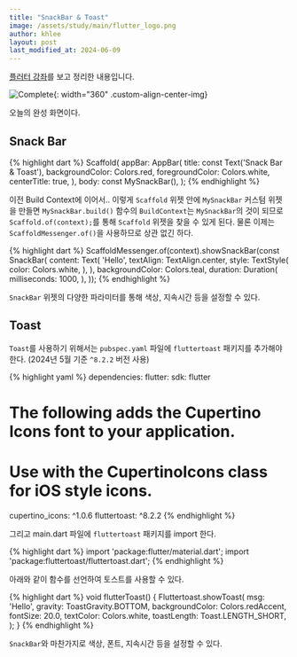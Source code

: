 ```yaml
---
title: "SnackBar & Toast"
image: /assets/study/main/flutter_logo.png
author: khlee
layout: post
last_modified_at: 2024-06-09
---
```


[플러터 강좌](https://youtu.be/7E8l9ggxz-Q)를 보고 정리한 내용입니다.

![Complete]({{site.baseurl}}/assets/study/flutter/010_snackbar_toast/complete.png){: width="360" .custom-align-center-img}

오늘의 완성 화면이다.

## Snack Bar

{% highlight dart %}
Scaffold(
  appBar: AppBar(
    title: const Text('Snack Bar & Toast'),
    backgroundColor: Colors.red,
    foregroundColor: Colors.white,
    centerTitle: true,
  ),
  body: const MySnackBar(),
);
{% endhighlight %}

이전 Build Context에 이어서.. 이렇게 `Scaffold` 위젯 안에 `MySnackBar` 커스텀 위젯을 만들면 `MySnackBar.build()` 함수의 `BuildContext`는 `MySnackBar`의 것이 되므로 `Scaffold.of(context);`를 통해 `Scaffold` 위젯을 찾을 수 있게 된다. 물론 이제는 `ScaffoldMessenger.of()`을 사용하므로 상관 없긴 하다.

{% highlight dart %}
ScaffoldMessenger.of(context).showSnackBar(const SnackBar(
  content: Text(
    'Hello',
    textAlign: TextAlign.center,
    style: TextStyle(
      color: Colors.white,
    ),
  ),
  backgroundColor: Colors.teal,
  duration: Duration(
    milliseconds: 1000,
  ),
));
{% endhighlight %}

`SnackBar` 위젯의 다양한 파라미터를 통해 색상, 지속시간 등을 설정할 수 있다.

## Toast

`Toast`를 사용하기 위해서는 `pubspec.yaml` 파일에 `fluttertoast` 패키지를 추가해야 한다. (2024년 5월 기준 `^8.2.2` 버전 사용)

{% highlight yaml %}
dependencies:
  flutter:
    sdk: flutter


  # The following adds the Cupertino Icons font to your application.
  # Use with the CupertinoIcons class for iOS style icons.
  cupertino_icons: ^1.0.6
  fluttertoast: ^8.2.2
{% endhighlight %}

그리고 main.dart 파일에 `fluttertoast` 패키지를 import 한다.

{% highlight dart %}
import 'package:flutter/material.dart';
import 'package:fluttertoast/fluttertoast.dart';
{% endhighlight %}

아래와 같이 함수를 선언하여 토스트를 사용할 수 있다.

{% highlight dart %}
void flutterToast() {
  Fluttertoast.showToast(
    msg: 'Hello',
    gravity: ToastGravity.BOTTOM,
    backgroundColor: Colors.redAccent,
    fontSize: 20.0,
    textColor: Colors.white,
    toastLength: Toast.LENGTH_SHORT,
  );
}
{% endhighlight %}

`SnackBar`와 마찬가지로 색상, 폰트, 지속시간 등을 설정할 수 있다.
